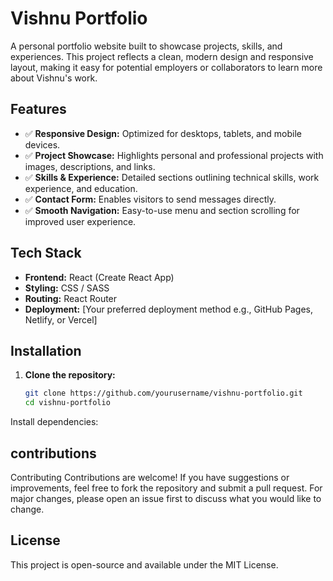 # Vishnu Portfolio

A personal portfolio website built to showcase projects, skills, and experiences. This project reflects a clean, modern design and responsive layout, making it easy for potential employers or collaborators to learn more about Vishnu's work.

## Features

- ✅ **Responsive Design:** Optimized for desktops, tablets, and mobile devices.
- ✅ **Project Showcase:** Highlights personal and professional projects with images, descriptions, and links.
- ✅ **Skills & Experience:** Detailed sections outlining technical skills, work experience, and education.
- ✅ **Contact Form:** Enables visitors to send messages directly.
- ✅ **Smooth Navigation:** Easy-to-use menu and section scrolling for improved user experience.

## Tech Stack

- **Frontend:** React (Create React App)
- **Styling:** CSS / SASS
- **Routing:** React Router
- **Deployment:** [Your preferred deployment method e.g., GitHub Pages, Netlify, or Vercel]

## Installation

1. **Clone the repository:**
   ```sh
   git clone https://github.com/yourusername/vishnu-portfolio.git
   cd vishnu-portfolio
Install dependencies:

## contributions
Contributing
Contributions are welcome! If you have suggestions or improvements, feel free to fork the repository and submit a pull request. For major changes, please open an issue first to discuss what you would like to change.

## License
This project is open-source and available under the MIT License.
